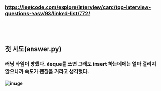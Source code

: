 ### https://leetcode.com/explore/interview/card/top-interview-questions-easy/93/linked-list/772/
### <br/><br/>

## 첫 시도(answer.py)
### 러닝 타임이 망했다. deque를 쓰면 그래도 insert 하는데에는 얼마 걸리지 않으니까 속도가 괜찮을 거라고 생각했다.
#### ![image](https://github.com/user-attachments/assets/76015cf2-2f75-4ce3-8305-d684640ce1df)
